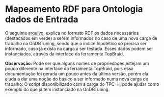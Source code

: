 # Mapeamento RDF para Ontologia dados de Entrada

 O seguinte [arquivo](../documents/MapeamentoRDFEntrada.pdf), explica no formato RDF os dados necessários (destacados em verde) a serem informados no caso de uma nova carga de trabalho na OnDBTuning, sendo que o índice hipotético só precisa ser informado, caso já exista na carga a ser testada.  Esses dados podem ser instanciados, através da interface da ferramenta TopBraid. 

 **Observação:** Pode ser que alguns nomes de propriedades estejam um pouco diferente na interface da ferramenta TopBraid, pois essa documentação foi gerada um pouco antes da última versão, porém ela ajuda a dar uma noção do básico a ser informado numa nova carga de trabalho. O script disponibilizado com a carga do TPC-H, pode ajudar como exemplo do que já tem instanciado na OnDBTuning.

 



